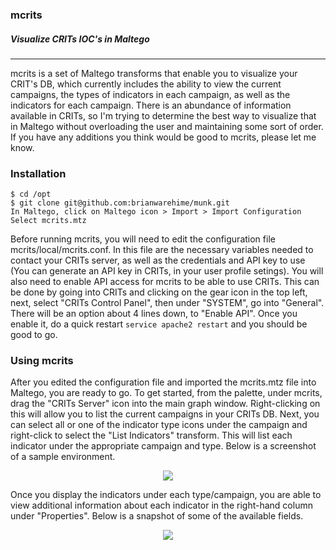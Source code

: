 ### mcrits
##### Visualize CRITs IOC's in Maltego
-------------------------------------------------

mcrits is a set of Maltego transforms that enable you to visualize your CRIT's DB, which currently includes the ability to view the current campaigns, the types of indicators in each campaign, as well as the indicators for each campaign. There is an abundance of information available in CRITs, so I'm trying to determine the best way to visualize that in Maltego without overloading the user and maintaining some sort of order. If you have any additions you think would be good to mcrits, please let me know.

### Installation

```
$ cd /opt
$ git clone git@github.com:brianwarehime/munk.git
In Maltego, click on Maltego icon > Import > Import Configuration
Select mcrits.mtz
```

Before running mcrits, you will need to edit the configuration file mcrits/local/mcrits.conf. In this file are the necessary variables needed to contact your CRITs server, as well as the credentials and API key to use (You can generate an API key in CRITs, in your user profile setings). You will also need to enable API access for mcrits to be able to use CRITs. This can be done by going into CRITs and clicking on the gear icon in the top left, next, select "CRITs Control Panel", then under "SYSTEM", go into "General". There will be an option about 4 lines down, to "Enable API". Once you enable it, do a quick restart ```service apache2 restart``` and you should be good to go.

### Using mcrits

After you edited the configuration file and imported the mcrits.mtz file into Maltego, you are ready to go. To get started, from the palette, under mcrits, drag the "CRITs Server" icon into the main graph window. Right-clicking on this will allow you to list the current campaigns in your CRITs DB. Next, you can select all or one of the indicator type icons under the campaign and right-click to select the "List Indicators" transform. This will list each indicator under the appropriate campaign and type. Below is a screenshot of a sample environment.

<p align="center">
<img src="http://f.cl.ly/items/1X202V2y0F0x2R1G1w2H/Screen%20Shot%202014-11-17%20at%2011.38.04%20AM.png"></p>

Once you display the indicators under each type/campaign, you are able to view additional information about each indicator in the right-hand column under "Properties". Below is a snapshot of some of the available fields.

<p align="center">
<img src="http://cl.ly/image/0T3t041G3831/Screen%20Shot%202014-11-17%20at%205.31.37%20PM.png"></p>

